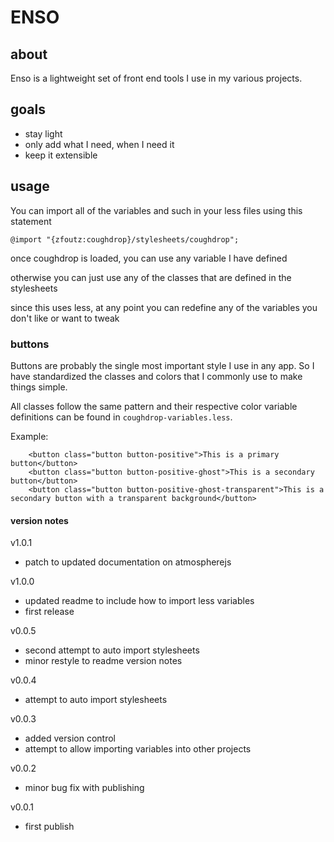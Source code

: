 # ENSO

## about
Enso is a lightweight set of front end tools I use in my various projects.

## goals
- stay light
- only add what I need, when I need it
- keep it extensible

## usage
You can import all of the variables and such in your less files using this statement
```less
@import "{zfoutz:coughdrop}/stylesheets/coughdrop";
```

once coughdrop is loaded, you can use any variable I have defined 

otherwise you can just use any of the classes that are defined in the stylesheets

since this uses less, at any point you can redefine any of the variables you don't like or want to tweak

### buttons
Buttons are probably the single most important style I use in any app. So I have standardized the classes and colors that I commonly use to make things simple.

All classes follow the same pattern and their respective color variable definitions can be found in `coughdrop-variables.less`.

Example:
```spacebars
    <button class="button button-positive">This is a primary button</button>
    <button class="button button-positive-ghost">This is a secondary button</button>
    <button class="button button-positive-ghost-transparent">This is a secondary button with a transparent background</button>
```


#### version notes
v1.0.1
- patch to updated documentation on atmospherejs

v1.0.0
- updated readme to include how to import less variables
- first release

v0.0.5
- second attempt to auto import stylesheets
- minor restyle to readme version notes

v0.0.4
- attempt to auto import stylesheets

v0.0.3
- added version control
- attempt to allow importing variables into other projects

v0.0.2
- minor bug fix with publishing

v0.0.1
- first publish
